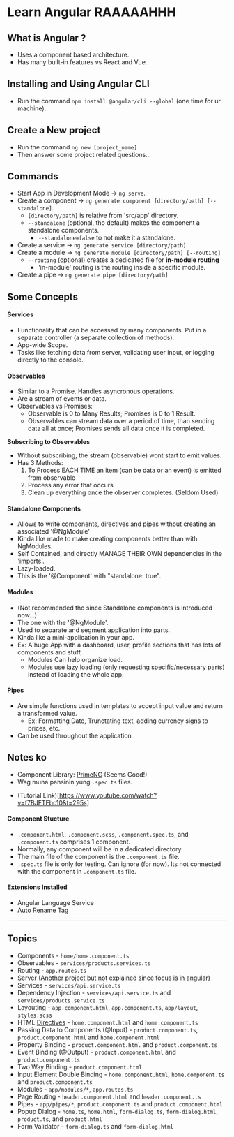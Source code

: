 # Learn Angular RAAAAAHHH

## What is Angular ?

- Uses a component based architecture.
- Has many built-in features vs React and Vue.

## Installing and Using Angular CLI

- Run the command `npm install @angular/cli --global` (one time for ur machine).

## Create a New project

- Run the command `ng new [project_name]`
- Then answer some project related questions...

## Commands

- Start App in Development Mode -> `ng serve`.
- Create a component -> `ng generate component [directory/path] [--standalone]`.
  - `[directory/path]` is relative from 'src/app' directory.
  - `--standalone` (optional, tho default) makes the component a standalone components.
    - `--standalone=false` to not make it a standalone.
- Create a service -> `ng generate service [directory/path]`
- Create a module -> `ng generate module [directory/path] [--routing]`
  - `--routing` (optional) creates a dedicated file for **in-module routing**
    - 'in-module' routing is the routing inside a specific module.
- Create a pipe -> `ng generate pipe [directory/path]`

## Some Concepts

#### Services

- Functionality that can be accessed by many components. Put in a separate controller (a separate collection of methods).
- App-wide Scope.
- Tasks like fetching data from server, validating user input, or logging directly to the console.

#### Observables

- Similar to a Promise. Handles asyncronous operations.
- Are a stream of events or data.
- Observables vs Promises:
  - Observable is 0 to Many Results; Promises is 0 to 1 Result.
  - Observables can stream data over a period of time, than sending data all at once;
    Promises sends all data once it is completed.

**Subscribing to Observables**

- Without subscribing, the stream (observable) wont start to emit values.
- Has 3 Methods:
  1. To Process EACH TIME an item (can be data or an event) is emitted from observable
  2. Process any error that occurs
  3. Clean up everything once the observer completes. (Seldom Used)

#### Standalone Components

- Allows to write components, directives and pipes without creating an associated '@NgModule'
- Kinda like made to make creating components better than with NgModules.
- Self Contained, and directly MANAGE THEIR OWN dependencies in the 'imports'.
- Lazy-loaded.
- This is the '@Component' with "standalone: true".

#### Modules

- (Not recommended tho since Standalone components is introduced now...)
- The one with the '@NgModule'.
- Used to separate and segment application into parts.
- Kinda like a mini-application in your app.
- Ex: A huge App with a dashboard, user, profile sections that has lots of components and stuff,
  - Modules Can help organize load.
  - Modules use lazy loading (only requesting specific/necessary parts) instead of loading the whole app.

#### Pipes

- Are simple functions used in templates to accept input value and return a transformed value.
  - Ex: Formatting Date, Trunctating text, adding currency signs to prices, etc.
- Can be used throughout the application

## Notes ko

- Component Library: [PrimeNG](https://primeng.org/installation) \(Seems Good!\)
- Wag muna pansinin yung `.spec.ts` files.

* (Tutorial Link)[https://www.youtube.com/watch?v=f7BJFTEbc10&t=295s]

#### Component Stucture

- `.component.html`, `.component.scss`, `.component.spec.ts`, and `.component.ts` comprises 1 component.
- Normally, any component will be in a dedicated directory.
- The main file of the component is the `.component.ts` file.
- `.spec.ts` file is only for testing. Can ignore (for now). Its not connected with the component in `.component.ts` file.

#### Extensions Installed

- Angular Language Service
- Auto Rename Tag

---

## Topics

- Components - `home/home.component.ts`
- Observables - `services/products.services.ts`
- Routing - `app.routes.ts`
- Server (Another project but not explained since focus is in angular)
- Services - `services/api.service.ts`
- Dependency Injection - `services/api.service.ts` and `services/products.service.ts`
- Layouting - `app.component.html`, `app.component.ts`, `app/layout`, `styles.scss`
- HTML [Directives](https://angular.dev/guide/directives#tracking-items-with-ngfor-trackby) - `home.component.html` and `home.component.ts`
- Passing Data to Components (@Input) - `product.component.ts`, `product.component.html` and `home.component.html`
- Property Binding - `product.component.html` and `product.component.ts`
- Event Binding (@Output) - `product.component.html` and `product.component.ts`
- Two Way Binding - `product.component.html`
- Input Element Double Binding - `home.component.html`, `home.component.ts` and `product.component.ts`
- Modules - `app/modules/*`, `app.routes.ts`
- Page Routing - `header.component.html` and `header.component.ts`
- Pipes - `app/pipes/*`, `product.component.ts` and `product.component.html`
- Popup Dialog - `home.ts`, `home.html`, `form-dialog.ts`, `form-dialog.html`, `product.ts`, and `product.html`
- Form Validator - `form-dialog.ts` and `form-dialog.html`
